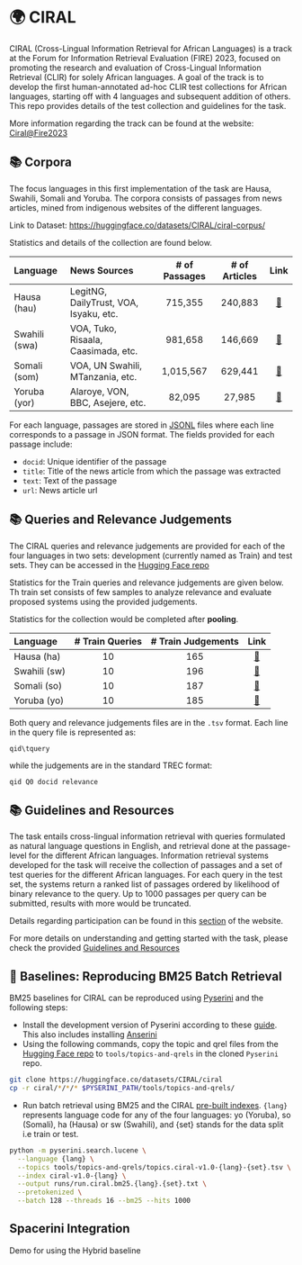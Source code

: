 # 🌍 CIRAL

CIRAL (Cross-Lingual Information Retrieval for African Languages) is a track at the Forum for Information Retrieval Evaluation (FIRE) 2023, focused on promoting the research and evaluation of Cross-Lingual Information Retrieval (CLIR) for solely African languages. A goal of the track is to develop the first human-annotated ad-hoc CLIR test collections for African languages, starting off with 4 languages and subsequent addition of others. This repo provides details of the test collection and guidelines for the task.

More information regarding the track can be found at the website: [Ciral@Fire2023](https://ciralproject.github.io/)



## 📚 Corpora

The focus languages in this first implementation of the task are Hausa, Swahili, Somali and Yoruba. The corpora consists of passages from news articles, mined from indigenous websites of the different languages. 

Link to Dataset: https://huggingface.co/datasets/CIRAL/ciral-corpus/

Statistics and details of the collection are found below.

| Language        | News Sources                           | # of Passages | # of Articles | Link |
|:-------|:------------|:-------:|:-------:|:----:|
| Hausa (hau)     | LegitNG, DailyTrust, VOA, Isyaku, etc. |       715,355 |       240,883 | [🤗](https://huggingface.co/datasets/CIRAL/ciral-corpus/tree/main/passages-v1.0)
| Swahili (swa)   | VOA, Tuko, Risaala, Caasimada, etc.    |       981,658 |       146,669 | [🤗](https://huggingface.co/datasets/CIRAL/ciral-corpus/tree/main/passages-v1.0)
| Somali (som)    | VOA, UN Swahili, MTanzania, etc.       |     1,015,567 |       629,441 | [🤗](https://huggingface.co/datasets/CIRAL/ciral-corpus/tree/main/passages-v1.0)
| Yoruba (yor)    | Alaroye, VON, BBC, Asejere, etc.       |        82,095 |        27,985 | [🤗](https://huggingface.co/datasets/CIRAL/ciral-corpus/tree/main/passages-v1.0)


For each language, passages are stored in [JSONL](https://jsonlines.org/) files where each line corresponds to a passage in JSON format. The fields provided for each passage include:
-  `docid`: Unique identifier of the passage
- `title`: Title of the news article from which the passage was extracted
- `text`: Text of the passage
- `url`: News article url


## 📚 Queries and Relevance Judgements

The CIRAL queries and relevance judgements are provided for each of the four languages in two sets: development (currently named as Train) and test sets. They can be accessed in the [Hugging Face repo](https://huggingface.co/datasets/CIRAL/ciral)

Statistics for the Train queries and relevance judgements are given below. Th train set consists of few samples to analyze relevance and evaluate proposed systems using the provided judgements. 

Statistics for the collection would be completed after **pooling**.

| Language  | # Train Queries | # Train Judgements | Link |
|:-------|:---:|:-------:|:------:|
| Hausa (ha)  | 10 | 165 | [🤗](https://huggingface.co/datasets/CIRAL/ciral/tree/main/ciral-hausa)| 
| Swahili (sw)   | 10 | 196 | [🤗](https://huggingface.co/datasets/CIRAL/ciral/tree/main/ciral-swahili) | 
| Somali (so)    | 10 | 187 | [🤗](https://huggingface.co/datasets/CIRAL/ciral/tree/main/ciral-somali) | 
| Yoruba (yo)    | 10 | 185 | [🤗](https://huggingface.co/datasets/CIRAL/ciral/tree/main/ciral-yoruba) |

Both query and relevance judgements files are in the `.tsv` format. Each line in the query file is represented as:

```
qid\tquery
```

while the judgements are in the standard TREC format:

```
qid Q0 docid relevance
```


## 📚 Guidelines and Resources

The task entails cross-lingual information retrieval with queries formulated as natural language questions in English, and retrieval done at the passage-level for the different African languages. Information retrieval systems developed for the task will receive the collection of passages and a set of test queries for the different African languages. For each query in the test set, the systems return a ranked list of passages ordered by likelihood of binary relevance to the query. Up to 1000 passages per query can be submitted, results with more would be truncated.

Details regarding participation can be found in this [section](https://ciralproject.github.io/#participation) of the website.

For more details on understanding and getting started with the task, please check the provided [Guidelines and Resources](Guidelines/README.md)



## 🔎 Baselines: Reproducing BM25 Batch Retrieval

BM25 baselines for CIRAL can be reproduced using [Pyserini](https://github.com/castorini/pyserini) and the following steps:
- Install the development version of Pyserini according to these [guide](https://github.com/castorini/pyserini/blob/master/docs/installation.md#development-installation). This also includes installing [Anserini](http://anserini.io/)
- Using the following commands, copy the topic and qrel files from the [Hugging Face repo](https://huggingface.co/datasets/CIRAL/ciral) to `tools/topics-and-qrels` in the cloned `Pyserini` repo. 

```bash
git clone https://huggingface.co/datasets/CIRAL/ciral
cp -r ciral/*/*/* $PYSERINI_PATH/tools/topics-and-qrels/
```

- Run batch retrieval using BM25 and the CIRAL [pre-built indexes](https://github.com/castorini/pyserini/blob/master/docs/prebuilt-indexes.md). `{lang}` represents language code for any of the four languages: yo (Yoruba), so (Somali), ha (Hausa) or sw (Swahili), and {set} stands for the data split i.e train or test. 

```bash
python -m pyserini.search.lucene \
  --language {lang} \
  --topics tools/topics-and-qrels/topics.ciral-v1.0-{lang}-{set}.tsv \
  --index ciral-v1.0-{lang} \
  --output runs/run.ciral.bm25.{lang}.{set}.txt \
  --pretokenized \
  --batch 128 --threads 16 --bm25 --hits 1000
```

## Spacerini Integration
Demo for using the Hybrid baseline


